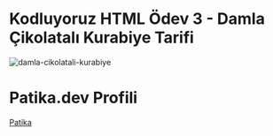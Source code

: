 # Kodluyoruz HTML Ödev 3 - Damla Çikolatalı Kurabiye Tarifi

![damla-cikolatali-kurabiye](https://user-images.githubusercontent.com/116072010/198284876-8c7473d9-8484-495f-8470-2b012bbec166.jpg)

# Patika.dev Profili

[Patika](https://app.patika.dev/gokhanbaspinar)
